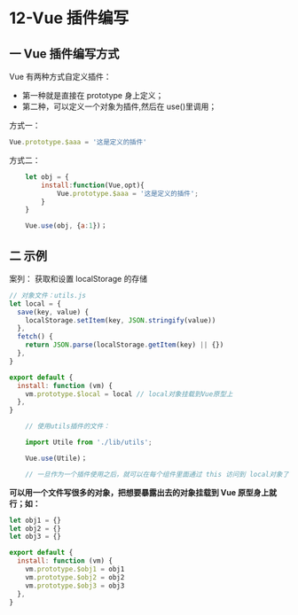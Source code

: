 # 12-Vue 插件编写

## 一 Vue 插件编写方式

Vue 有两种方式自定义插件：

- 第一种就是直接在 prototype 身上定义；
- 第二种，可以定义一个对象为插件,然后在 use()里调用；

方式一：

```js
Vue.prototype.$aaa = '这是定义的插件'
```

方式二：

```js
    let obj = {
        install:function(Vue,opt){
            Vue.prototype.$aaa = '这是定义的插件';
        }
    }

    Vue.use(obj, {a:1})；
```

## 二 示例

案列： 获取和设置 localStorage 的存储

```js
// 对象文件：utils.js
let local = {
  save(key, value) {
    localStorage.setItem(key, JSON.stringify(value))
  },
  fetch() {
    return JSON.parse(localStorage.getItem(key) || {})
  },
}

export default {
  install: function (vm) {
    vm.prototype.$local = local // local对象挂载到Vue原型上
  },
}
```

```js
    // 使用utils插件的文件：

    import Utile from './lib/utils';

    Vue.use(Utile)；

    // 一旦作为一个插件使用之后，就可以在每个组件里面通过 this 访问到 local对象了
```

**可以用一个文件写很多的对象，把想要暴露出去的对象挂载到 Vue 原型身上就行；如：**

```js
let obj1 = {}
let obj2 = {}
let obj3 = {}

export default {
  install: function (vm) {
    vm.prototype.$obj1 = obj1
    vm.prototype.$obj2 = obj2
    vm.prototype.$obj3 = obj3
  },
}
```
